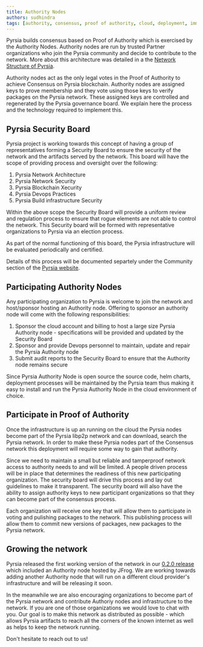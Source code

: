 ```yaml
---
title: Authority Nodes
authors: sudhindra
tags: [authority, consensus, proof of authority, cloud, deployment, immutable ledger, BFT, security board]
---
```


Pyrsia builds consensus based on Proof of Authority which is exercised by the Authority Nodes. Authority nodes are run by trusted Partner organizations who join the Pyrsia community and decide to contribute to the network. More about this architecture was detailed in a the [Network Structure of Pyrsia](./2022-10-10-why-does-pyrsia-use-a-blockchain/#network-structure>).

Authority nodes act as the only legal votes in the Proof of Authority to achieve Consensus on Pyrsia blockchain. Authority nodes are assigned keys to prove membership and they vote using those keys to verify packages on the Pyrsia network. These assigned keys are controlled and regenerated by the Pyrsia governance board. We explain here the process and the technology required to implement this.

## Pyrsia Security Board

Pyrsia project is working towards this concept of having a group of representatives forming a Security Board to ensure the security of the network and the artifacts served by the network. This board will have the scope of providing process and oversight over the following:

1. Pyrsia Network Architecture
2. Pyrsia Network Security
3. Pyrsia Blockchain Xecurity
4. Pyrsia Devops Practices
5. Pyrsia Build infrastructure Security

Within the above scope the Security Board will provide a uniform review and regulation process to ensure that rogue elements are not able to control the network. This Security board will be formed with representative organizations to Pyrsia via an election process.

As part of the normal functioning of this board, the Pyrsia infrastructure will be evaluated periodically and certified.

Details of this process will be documented separtely under the Community section of the [Pyrsia website](https://pyrsia.io).

## Participating Authority Nodes

Any participating organization to Pyrsia is welcome to join the network and host/sponsor hosting an Authority node. Offering to sponsor an authority node will come with the following responsibilities:

1. Sponsor the cloud account and billing to host a large size Pyrsia Authority node - specifications will be provided and updated by the Security Board
2. Sponsor and provide Devops personnel to maintain, update and repair the Pyrsia Authority node
3. Submit audit reports to the Security Board to ensure that the Authority node remains secure

Since Pyrsia Authority Node is open source the source code, helm charts, deployment processes will be maintained by the Pyrsia team thus making it  easy to install and run the Pyrsia Authority Node in the cloud environment of choice.

## Participate in Proof of Authority

Once the infrastructure is up an running on the cloud the Pyrsia nodes become part of the Pyrsia libp2p network and can download, search the Pyrsia network. In order to make these Pyrsia nodes part of the Consensus network this deployment will require some way to gain that authority.

Since we need to maintain a small but reliable and tamperproof network access to authority needs to and will be limited. A people driven process will be in place that determines the readiness of this new participating organization. The security board will drive this process and lay out guidelines to make it transparent.
The security board will also have the ability to assign authority keys to new participant organizations so that they can become part of the consensus process.

Each organization will receive one key that will allow them to participate in voting and pulishing packages to the network. This publishing process will allow them to commit new versions of packages, new packages to the Pyrsia network.

## Growing the network

Pyrsia released the first working version of the network in our [0.2.0 release](https://github.com/pyrsia/pyrsia/releases/tag/v0.2.0) which included an Authority node hosted by JFrog. We are working towards adding another Authority node that will run on a different cloud provider's infrastructure and will be releasing it soon.

In the meanwhile we are also encouraging organizations to become part of the Pyrsia network and contribute Authoriy nodes and infrastructure to the network. If you are one of those organizations we would love to chat with you. Our goal is to make this network as distributed as possible - which allows Pyrsia artifacts to reach all the corners of the known internet as well as helps to keep the network running.

Don't hesitate to reach out to us!
